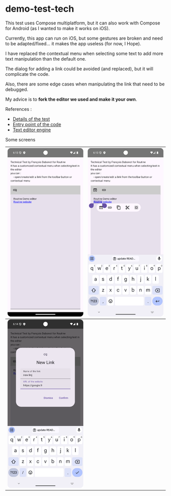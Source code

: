 # demo-test-tech


This test uses Compose multiplatform, but it can also work with Compose for Android (as I wanted to make it works on iOS).

Currently, this app can run on iOS, but some gestures are broken and need to be adapted/fixed... it makes the app useless (for now, I Hope).

I have replaced the contextual menu when selecting some text to add more text manipulation than the default one.

The dialog for adding a link could be avoided (and replaced), but it will complicate the code.

Also, there are some edge cases when manipulating the link that need to be debugged.

My advice is to __fork the editor we used and make it your own__.

References :

- [Details of the test](https://routineco.notion.site/Exercise-iOS-Android-links-99dbff03302440ff88d605d50aaeb27b)
- [Entry point of the code](composeApp/src/commonMain/kotlin/fr/francoisdabonot/routinetexteditor/App.kt)
- [Text editor engine](https://github.com/MohamedRejeb/compose-rich-editor)

Some screens

| ![simple](./screens/screen1.png)       | ![with selection](./screens/screen2.png) |
|----------------------------------------|------------------------------------------|
| ![add new link](./screens/screen3.png) |                                          |

